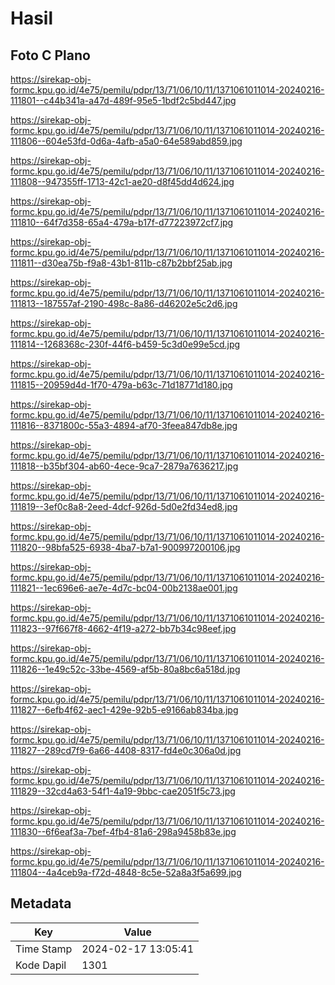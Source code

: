 # Hasil

## Foto C Plano

https://sirekap-obj-formc.kpu.go.id/4e75/pemilu/pdpr/13/71/06/10/11/1371061011014-20240216-111801--c44b341a-a47d-489f-95e5-1bdf2c5bd447.jpg

https://sirekap-obj-formc.kpu.go.id/4e75/pemilu/pdpr/13/71/06/10/11/1371061011014-20240216-111806--604e53fd-0d6a-4afb-a5a0-64e589abd859.jpg

https://sirekap-obj-formc.kpu.go.id/4e75/pemilu/pdpr/13/71/06/10/11/1371061011014-20240216-111808--947355ff-1713-42c1-ae20-d8f45dd4d624.jpg

https://sirekap-obj-formc.kpu.go.id/4e75/pemilu/pdpr/13/71/06/10/11/1371061011014-20240216-111810--64f7d358-65a4-479a-b17f-d77223972cf7.jpg

https://sirekap-obj-formc.kpu.go.id/4e75/pemilu/pdpr/13/71/06/10/11/1371061011014-20240216-111811--d30ea75b-f9a8-43b1-811b-c87b2bbf25ab.jpg

https://sirekap-obj-formc.kpu.go.id/4e75/pemilu/pdpr/13/71/06/10/11/1371061011014-20240216-111813--187557af-2190-498c-8a86-d46202e5c2d6.jpg

https://sirekap-obj-formc.kpu.go.id/4e75/pemilu/pdpr/13/71/06/10/11/1371061011014-20240216-111814--1268368c-230f-44f6-b459-5c3d0e99e5cd.jpg

https://sirekap-obj-formc.kpu.go.id/4e75/pemilu/pdpr/13/71/06/10/11/1371061011014-20240216-111815--20959d4d-1f70-479a-b63c-71d18771d180.jpg

https://sirekap-obj-formc.kpu.go.id/4e75/pemilu/pdpr/13/71/06/10/11/1371061011014-20240216-111816--8371800c-55a3-4894-af70-3feea847db8e.jpg

https://sirekap-obj-formc.kpu.go.id/4e75/pemilu/pdpr/13/71/06/10/11/1371061011014-20240216-111818--b35bf304-ab60-4ece-9ca7-2879a7636217.jpg

https://sirekap-obj-formc.kpu.go.id/4e75/pemilu/pdpr/13/71/06/10/11/1371061011014-20240216-111819--3ef0c8a8-2eed-4dcf-926d-5d0e2fd34ed8.jpg

https://sirekap-obj-formc.kpu.go.id/4e75/pemilu/pdpr/13/71/06/10/11/1371061011014-20240216-111820--98bfa525-6938-4ba7-b7a1-900997200106.jpg

https://sirekap-obj-formc.kpu.go.id/4e75/pemilu/pdpr/13/71/06/10/11/1371061011014-20240216-111821--1ec696e6-ae7e-4d7c-bc04-00b2138ae001.jpg

https://sirekap-obj-formc.kpu.go.id/4e75/pemilu/pdpr/13/71/06/10/11/1371061011014-20240216-111823--97f667f8-4662-4f19-a272-bb7b34c98eef.jpg

https://sirekap-obj-formc.kpu.go.id/4e75/pemilu/pdpr/13/71/06/10/11/1371061011014-20240216-111826--1e49c52c-33be-4569-af5b-80a8bc6a518d.jpg

https://sirekap-obj-formc.kpu.go.id/4e75/pemilu/pdpr/13/71/06/10/11/1371061011014-20240216-111827--6efb4f62-aec1-429e-92b5-e9166ab834ba.jpg

https://sirekap-obj-formc.kpu.go.id/4e75/pemilu/pdpr/13/71/06/10/11/1371061011014-20240216-111827--289cd7f9-6a66-4408-8317-fd4e0c306a0d.jpg

https://sirekap-obj-formc.kpu.go.id/4e75/pemilu/pdpr/13/71/06/10/11/1371061011014-20240216-111829--32cd4a63-54f1-4a19-9bbc-cae2051f5c73.jpg

https://sirekap-obj-formc.kpu.go.id/4e75/pemilu/pdpr/13/71/06/10/11/1371061011014-20240216-111830--6f6eaf3a-7bef-4fb4-81a6-298a9458b83e.jpg

https://sirekap-obj-formc.kpu.go.id/4e75/pemilu/pdpr/13/71/06/10/11/1371061011014-20240216-111804--4a4ceb9a-f72d-4848-8c5e-52a8a3f5a699.jpg


## Metadata

| Key        | Value               |
| ---------- | ------------------- |
| Time Stamp | 2024-02-17 13:05:41 |
| Kode Dapil | 1301                |



